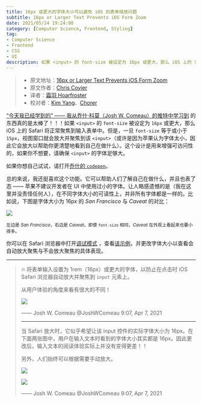 ```yaml
---
title: 16px 或更大的字体大小可以避免 iOS 的表单缩放问题
subtitle: 16px or Larger Text Prevents iOS Form Zoom
date: 2021/05/24 19:24:00
category: [Computer Science, Frontend, Styling]
tag:
- Computer Science
- Frontend
- CSS
- UI
description: 如果 <input> 的 font-size 被设定为 16px 或更大，那么 iOS 上的 Safari 将正常聚焦到输入表单中。但是，一旦 font-size 等于或小于 15px，视图窗口就会放大并聚焦到该 <input>（或许是因为苹果认为字体太小，因此它会放大以帮助你更清楚地看到自己在做什么）。这个设计是用来增强可访问性的，如果你不想要，请确保 <input> 的字体足够大。
---
```


> * 原文地址：[16px or Larger Text Prevents iOS Form Zoom](https://css-tricks.com/16px-or-larger-text-prevents-ios-form-zoom/)
> * 原文作者：[Chris Coyier ](https://css-tricks.com/author/chriscoyier/)
> * 译者：[霜羽 Hoarfroster](https://github.com/PassionPenguin)
> * 校对者：[Kim Yang](https://github.com/KimYangOfCat)、[Chorer](https://github.com/Chorer)

[“今天我已经学到的” —— 我从乔什·科莫（Josh W. Comeau）的推特中学习到](https://twitter.com/joshwcomeau/status/1379782931116351490?s=12) 的东西真的是太棒了！！！如果 `<input>` 的 `font-size` 被设定为 `16px` 或更大，那么 iOS 上的 Safari 将正常聚焦到输入表单中。但是，一旦 `font-size` 等于或小于 `15px`，视图窗口就会放大并聚焦到该 `<input>`（或许是因为苹果认为字体太小，因此它会放大以帮助你更清楚地看到自己在做什么）。这个设计是用来增强可访问性的，如果你不想要，请确保 `<input>` 的字体足够大。

如果你想自己试试，请打开[乔什的 `codepen`](https://codepen.io/joshwcomeau/pen/VwPMPZo)。

总的来说，我还挺喜欢这个功能。它可以帮助人们了解自己在做什么，并且也表了态 —— 苹果不建议开发者在 UI 中使用过小的字体。让人略感遗憾的是（我在这里并没责怪任何人），在不同字体大小的可读性上，并非所有字体都是一样的。比如说，下图是字体大小为 16px 的 *San Francisco* 与 *Caveat* 的对比：

![](https://i2.wp.com/css-tricks.com/wp-content/uploads/2021/04/Screen-Shot-2021-04-30-at-9.11.55-AM.png?resize=558％2C344&ssl=1)

<small>左边是 *San Francisco*，右边是 *Caveat*。即使 `font-size` 相同，*Caveat* 在外观上看起来也要小得多。</small>

你可以在 Safari 浏览器中打开[调试模式](https://cdpn.io/chriscoyier/debug/MWJxXWz) ，查看[该示例](https://codepen.io/chriscoyier/pen/MWJxXWz)，并更改字体大小以查看会自动放大聚焦与不会放大聚焦的具体表现。

---

> 🔥 将表单输入设置为 1rem（16px）或更大的字体，以防止在点击时 iOS Safari 浏览器自动放大并聚焦到 `input` 元素上。
> 
> 从用户体验的角度来看有很大的不同！
> 
> [comment]: <> (Original Video Link: https://video.twimg.com/tweet_video/EyX2MSaXMAExyQA.mp4)
> 
> ![](https://github.com/PassionPenguin/picgo-database/blob/main/16px-or-larger-text-prevents-ios-form-zoom-EyX2MSaXMAExyQA.gif?raw=true)
> 
> —— Josh W. Comeau @JoshWComeau 9:07, Apr 7, 2021
> 
> ---
>
> 当 Safari 放大时，它似乎希望让该 input 控件的实际字体大小为 16px。在下面两张图中，用户在输入文本时看到的字体大小其实都是 16px。因此更改后，输入文本的阅读体验实际上并没有变得更差！！
> 
> 另外，人们始终可以根据需要手动放大。
> 
> ![](https://pbs.twimg.com/media/EyX5HAlXEAErIj6?format=png&name=small)
> 
> ![](https://pbs.twimg.com/media/EyX5IBWWUAA8Sis?format=png&name=small)
> 
> —— Josh W. Comeau @JoshWComeau 9:07, Apr 7, 2021
